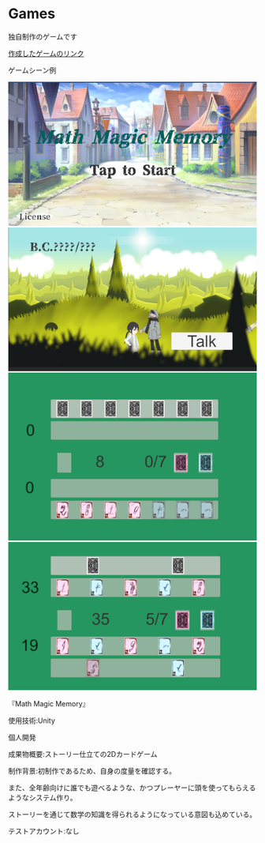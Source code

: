 # Games
独自制作のゲームです

[作成したゲームのリンク](https://unityroom.com/games/itokon0001)
<p>ゲームシーン例</p>

![画像名](StartScene.png)
![画像名](StoryScene.png)
![画像名](BattleScene1.png)
![画像名](BattleScene2.png)


『Math Magic Memory』

使用技術:Unity

個人開発

成果物概要:ストーリー仕立ての2Dカードゲーム

制作背景:初制作であるため、自身の度量を確認する。

また、全年齢向けに誰でも遊べるような、かつプレーヤーに頭を使ってもらえるようなシステム作り。

ストーリーを通じて数学の知識を得られるようになっている意図も込めている。

テストアカウント:なし
